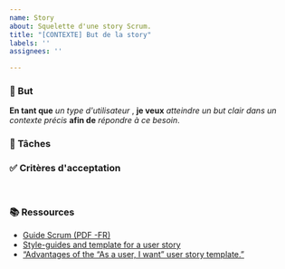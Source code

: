 ```yaml
---
name: Story
about: Squelette d'une story Scrum.
title: "[CONTEXTE] But de la story"
labels: ''
assignees: ''

---
```


### 🎯 But

**En tant que** *un type d'utilisateur* ,
**je veux** *atteindre un but clair dans un contexte précis*
**afin de** *répondre à ce besoin*.

### 📌 Tâches
<!--
Préciser ici tous les éléments permettant de mettre en oeuvre la demande sous forme de liste
- [ ] tâche 1
- [ ] tâche 2
- [ ] tâche 3
-->

### ✅ Critères d'acceptation
<!--
1. [Si je fais A.]
1. [B devrait arriver.]

Voici également quelques points qui doivent être abordés :

1. *Contrainte 1* ;
1. *Contrainte 2* ;
1. *Contrainte 3*.
-->​

### 📚 Ressources

* [Guide Scrum (PDF -FR)](https://scrumguides.org/docs/scrumguide/v2020/2020-Scrum-Guide-French.pdf)
* [Style-guides and template for a user story](agile-user-story.md)
* [“Advantages of the “As a user, I want” user story template.”](http://www.mountaingoatsoftware.com/blog/advantages-of-the-as-a-user-i-want-user-story-template)
